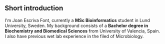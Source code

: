 ## Short introduction
I'm Joan Escriva Font, currently a **MSc Bioinformatics** student in Lund University, Sweden.
My background consists of a **Bachelor degree in Biochemistry and Biomedical Sciences** from University of Valencia, Spain.
I also have previous wet lab experience in the filed of Microbiology.
